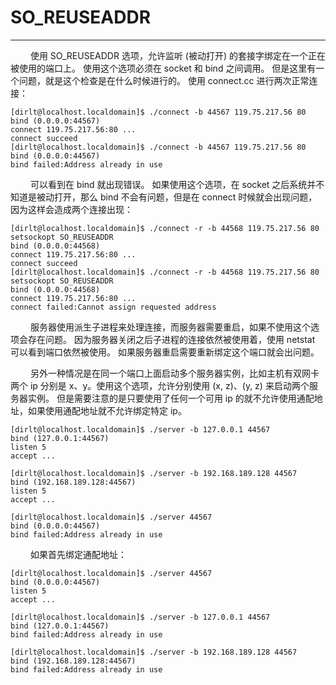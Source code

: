 # SO_REUSEADDR
***

&emsp;&emsp;
使用 SO\_REUSEADDR 选项，允许监听 (被动打开) 的套接字绑定在一个正在被使用的端口上。
使用这个选项必须在 socket 和 bind 之间调用。
但是这里有一个问题，就是这个检查是在什么时候进行的。
使用 connect.cc 进行两次正常连接：

    [dirlt@localhost.localdomain]$ ./connect -b 44567 119.75.217.56 80
    bind (0.0.0.0:44567)
    connect 119.75.217.56:80 ...
    connect succeed
    [dirlt@localhost.localdomain]$ ./connect -b 44567 119.75.217.56 80
    bind (0.0.0.0:44567)
    bind failed:Address already in use

&emsp;&emsp;
可以看到在 bind 就出现错误。
如果使用这个选项，在 socket 之后系统并不知道是被动打开，那么 bind 不会有问题，但是在 connect 时候就会出现问题，因为这样会造成两个连接出现：

    [dirlt@localhost.localdomain]$ ./connect -r -b 44568 119.75.217.56 80
    setsockopt SO_REUSEADDR
    bind (0.0.0.0:44568)
    connect 119.75.217.56:80 ...
    connect succeed
    [dirlt@localhost.localdomain]$ ./connect -r -b 44568 119.75.217.56 80
    setsockopt SO_REUSEADDR
    bind (0.0.0.0:44568)
    connect 119.75.217.56:80 ...
    connect failed:Cannot assign requested address

&emsp;&emsp;
服务器使用派生子进程来处理连接，而服务器需要重启，如果不使用这个选项会存在问题。
因为服务器关闭之后子进程的连接依然被使用着，使用 netstat 可以看到端口依然被使用。
如果服务器重启需要重新绑定这个端口就会出问题。

&emsp;&emsp;
另外一种情况是在同一个端口上面启动多个服务器实例，比如主机有双网卡两个 ip 分别是 x、y。使用这个选项，允许分别使用 (x, z)、(y, z) 来启动两个服务器实例。
但是需要注意的是只要使用了任何一个可用 ip 的就不允许使用通配地址，如果使用通配地址就不允许绑定特定 ip。

    [dirlt@localhost.localdomain]$ ./server -b 127.0.0.1 44567
    bind (127.0.0.1:44567)
    listen 5
    accept ...
    
    [dirlt@localhost.localdomain]$ ./server -b 192.168.189.128 44567
    bind (192.168.189.128:44567)
    listen 5
    accept ...
    
    [dirlt@localhost.localdomain]$ ./server 44567
    bind (0.0.0.0:44567)
    bind failed:Address already in use
    
&emsp;&emsp;
如果首先绑定通配地址：
    
    [dirlt@localhost.localdomain]$ ./server 44567
    bind (0.0.0.0:44567)
    listen 5
    accept ...
    
    [dirlt@localhost.localdomain]$ ./server -b 127.0.0.1 44567
    bind (127.0.0.1:44567)
    bind failed:Address already in use
    
    [dirlt@localhost.localdomain]$ ./server -b 192.168.189.128 44567
    bind (192.168.189.128:44567)
    bind failed:Address already in use